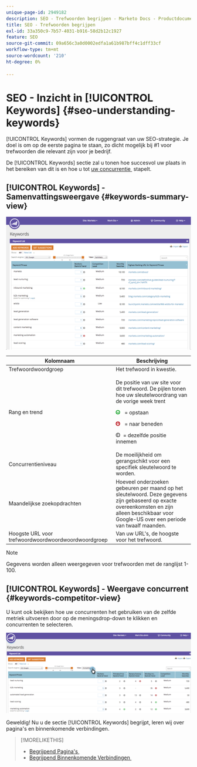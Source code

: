 ```yaml
---
unique-page-id: 2949182
description: SEO - Trefwoorden begrijpen - Marketo Docs - Productdocumentatie
title: SEO - Trefwoorden begrijpen
exl-id: 33a350c9-7b57-4031-b916-58d2b12c1927
feature: SEO
source-git-commit: 09a656c3a0d0002edfa1a61b987bff4c1dff33cf
workflow-type: tm+mt
source-wordcount: '210'
ht-degree: 0%

---
```


# SEO - Inzicht in [!UICONTROL Keywords] {#seo-understanding-keywords}

[!UICONTROL Keywords] vormen de ruggengraat van uw SEO-strategie. Je doel is om op de eerste pagina te staan, zo dicht mogelijk bij #1 voor trefwoorden die relevant zijn voor je bedrijf.

De [!UICONTROL Keywords] sectie zal u tonen hoe succesvol uw plaats in het bereiken van dit is en hoe u tot [&#x200B; uw concurrentie &#x200B;](/help/marketo/product-docs/additional-apps/seo/understanding-seo/seo-add-competitors.md) stapelt.

## [!UICONTROL Keywords] - Samenvattingsweergave {#keywords-summary-view}

![](assets/image2014-9-17-21-3a44-3a25.png)

<table>
 <thead>
  <tr>
   <th colspan="1" rowspan="1">Kolomnaam</th>
   <th colspan="1" rowspan="1">Beschrijving</th>
  </tr>
 </thead>
 <tbody>
  <tr>
   <td colspan="1" rowspan="1"><span class="uicontrol">Trefwoordwoordgroep</span></td>
   <td colspan="1" rowspan="1">Het trefwoord in kwestie.</td>
  </tr>
  <tr>
   <td colspan="1" rowspan="1"><span class="uicontrol">Rang en trend</span></td>
   <td colspan="1" rowspan="1"><p>De positie van uw site voor dit trefwoord. De pijlen tonen hoe uw sleutelwoordrang van de vorige week trent </p><p><img alt="—" src="assets/image2015-5-11-15-3a24-3a6.png" data-linked-resource-id="7514508" data-linked-resource-type="attachment" data-base-url="https://docs.marketo.com" data-linked-resource-container-id="2949182" title="—">  = opstaan</p><p><img alt="—" src="assets/image2015-5-11-15-3a18-3a3.png" data-linked-resource-id="7514505" data-linked-resource-type="attachment" data-base-url="https://docs.marketo.com" data-linked-resource-container-id="2949182" title="—"> = naar beneden</p><p> <img alt="—" src="assets/image2015-5-11-15-3a23-3a44.png" data-linked-resource-id="7514507" data-linked-resource-type="attachment" data-base-url="https://docs.marketo.com" data-linked-resource-container-id="2949182" title="—">= dezelfde positie innemen</p></td>
  </tr>
  <tr>
   <td colspan="1" rowspan="1"><span class="uicontrol">Concurrentieniveau</span></td>
   <td colspan="1" rowspan="1">De moeilijkheid om gerangschikt voor een specifiek sleutelwoord te worden. </td>
  </tr>
  <tr>
   <td colspan="1" rowspan="1"><span class="uicontrol">Maandelijkse zoekopdrachten</span></td>
   <td colspan="1" rowspan="1">Hoeveel onderzoeken gebeuren per maand op het sleutelwoord. Deze gegevens zijn gebaseerd op exacte overeenkomsten en zijn alleen beschikbaar voor Google-US over een periode van twaalf maanden. </td>
  </tr>
  <tr>
   <td colspan="1" rowspan="1"><span class="uicontrol">Hoogste URL voor trefwoordwoordwoordwoordwoordgroep</span></td>
   <td colspan="1" rowspan="1">Van uw URL's, de hoogste voor het trefwoord.</td>
  </tr>
 </tbody>
</table>

>[!NOTE]
>
>Gegevens worden alleen weergegeven voor trefwoorden met de ranglijst 1-100.

## [!UICONTROL Keywords] - Weergave concurrent {#keywords-competitor-view}

U kunt ook bekijken hoe uw concurrenten het gebruiken van de zelfde metriek uitvoeren door op de meningsdrop-down te klikken en concurrenten te selecteren.

![](assets/image2014-9-17-21-3a44-3a45.png)

Geweldig! Nu u de sectie [!UICONTROL Keywords] begrijpt, leren wij over pagina&#39;s en binnenkomende verbindingen.

>[!MORELIKETHIS]
>
>* [&#x200B; Begrijpend Pagina&#39;s &#x200B;](/help/marketo/product-docs/additional-apps/seo/pages/seo-understanding-pages.md)
>* [&#x200B; Begrijpend Binnenkomende Verbindingen &#x200B;](/help/marketo/product-docs/additional-apps/seo/inbound-links/seo-understanding-inbound-links.md)
